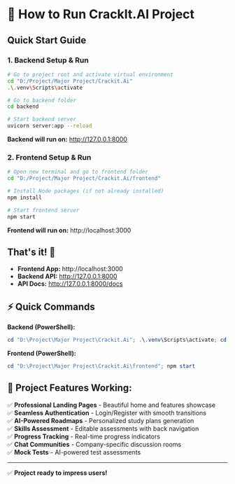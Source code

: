 # 🚀 How to Run CrackIt.AI Project

## Quick Start Guide

### 1. Backend Setup & Run

```bash
# Go to project root and activate virtual environment
cd "D:/Project/Major Project/Crackit.Ai"
.\.venv\Scripts\activate

# Go to backend folder
cd backend

# Start backend server
uvicorn server:app --reload
```

**Backend will run on:** http://127.0.0.1:8000

### 2. Frontend Setup & Run

```bash
# Open new terminal and go to frontend folder
cd "D:/Project/Major Project/Crackit.Ai/frontend"

# Install Node packages (if not already installed)
npm install

# Start frontend server
npm start
```

**Frontend will run on:** http://localhost:3000

## That's it! 🎉

- **Frontend App:** http://localhost:3000
- **Backend API:** http://127.0.0.1:8000
- **API Docs:** http://127.0.0.1:8000/docs

## ⚡ Quick Commands

**Backend (PowerShell):**
```powershell
cd "D:\Project\Major Project\Crackit.Ai"; .\.venv\Scripts\activate; cd backend; uvicorn server:app --reload
```

**Frontend (PowerShell):**
```powershell  
cd "D:\Project\Major Project\Crackit.Ai\frontend"; npm start
```

## 🎯 Project Features Working:

✅ **Professional Landing Pages** - Beautiful home and features showcase  
✅ **Seamless Authentication** - Login/Register with smooth transitions  
✅ **AI-Powered Roadmaps** - Personalized study plans generation  
✅ **Skills Assessment** - Editable assessments with back navigation  
✅ **Progress Tracking** - Real-time progress indicators  
✅ **Chat Communities** - Company-specific discussion rooms  
✅ **Mock Tests** - AI-powered test assessments  

---
✅ **Project ready to impress users!**